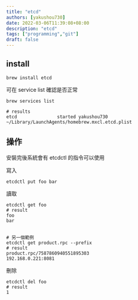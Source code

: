 ```yaml
---
title: "etcd"
authors: [yakushou730]
date: 2022-03-06T11:39:08+08:00
description: "etcd"
tags: ["programming","git"]
draft: false
---
```


## install
```shell
brew install etcd
```

可在 service list 確認是否正常
```shell
brew services list

# results
etcd               started yakushou730 ~/Library/LaunchAgents/homebrew.mxcl.etcd.plist
```

## 操作
安裝完後系統會有 etcdctl 的指令可以使用

寫入
```shell
etcdctl put foo bar
```

讀取
```shell
etcdctl get foo
# result
foo
bar


# 另一個範例
etcdctl get product.rpc --prefix
# result
product.rpc/7587860940551895303
192.168.0.221:8081
```

刪除
```shell
etcdctl del foo
# result
1
```
